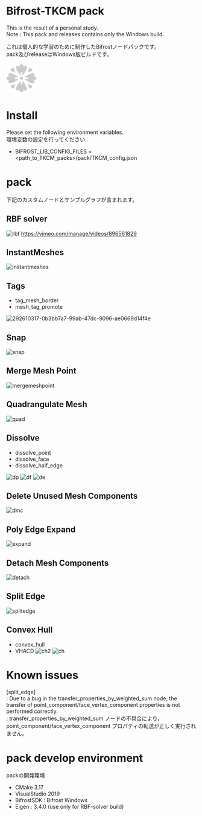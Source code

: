 # Bifrost-TKCM pack
This is the result of a personal study.  
Note : This pack and releases contains only the Windows build.
  
これは個人的な学習のために制作したBifrostノードパックです。  
pack及びreleaseはWindows版ビルドです。

<img src="pack/compounds/icon/tkcm.png" width="80px">

# Install
Please set the following environment variables.  
環境変数の設定を行ってください
- BIFROST_LIB_CONFIG_FILES = <path_to_TKCM_packs>/pack/TKCM_config.json

# pack
下記のカスタムノードとサンプルグラフが含まれます。

## RBF solver
![rbf](https://github.com/TKCM/Bifrost-TKCMPack/assets/13941074/afe7f340-fefc-4e8a-a475-86772174b10d)
https://vimeo.com/manage/videos/896561829

## InstantMeshes
![instantmeshes](https://github.com/TKCM/Bifrost-TKCMPack/assets/13941074/e9edcbac-695c-4921-9cc8-b3083b4d6df3)

## Tags
- tag_mesh_border
- mesh_tag_promote

![292610317-0b3bb7a7-99ab-47dc-9096-ae0669d14f4e](https://github.com/TKCM/Bifrost-TKCMPack/assets/13941074/86360edc-66e4-488d-baa1-f8e8da609078)

## Snap
![snap](https://github.com/TKCM/Bifrost-TKCMPack/assets/13941074/435105a6-80fe-40d0-a112-7247b8d74331)

## Merge Mesh Point
![mergemeshpoint](https://github.com/TKCM/Bifrost-TKCMPack/assets/13941074/cdb3043f-ba0a-4e16-b7fc-ab67d031f6ba)

## Quadrangulate Mesh
![quad](https://github.com/TKCM/Bifrost-TKCMPack/assets/13941074/996773f4-a088-4874-bece-0b8cd58920a8)

## Dissolve
- dissolve_point
- dissolve_face
- dissolve_half_edge

![dp](https://github.com/TKCM/Bifrost-TKCMPack/assets/13941074/622e3dec-2082-464c-a226-687212c78d8a)
![df](https://github.com/TKCM/Bifrost-TKCMPack/assets/13941074/0f523079-013c-40a2-8fa4-50bd99a143be)
![de](https://github.com/TKCM/Bifrost-TKCMPack/assets/13941074/ff2ecf91-a5e3-4db7-b4d8-48cbe81a46e3)

## Delete Unused Mesh Components
![dmc](https://github.com/TKCM/Bifrost-TKCMPack/assets/13941074/b693f1f2-5dc5-4d86-b6df-9ed289c7c68e)

## Poly Edge Expand
![expand](https://github.com/TKCM/Bifrost-TKCMPack/assets/13941074/8d698efa-b2ee-420c-ba81-1da7aa2a2455)

## Detach Mesh Components
![detach](https://github.com/TKCM/Bifrost-TKCMPack/assets/13941074/d173f759-01ab-41e8-9045-0f0f0465eb0f)

## Split Edge
![splitedge](https://github.com/TKCM/Bifrost-TKCMPack/assets/13941074/4d32d771-38b2-4177-a6fe-e61016ebf8b0)

## Convex Hull
- convex_hull
- VHACD 
![ch2](https://github.com/TKCM/Bifrost-TKCMPack/assets/13941074/9392cbf0-1497-45a4-9bc6-ff31f1530448)
![ch](https://github.com/TKCM/Bifrost-TKCMPack/assets/13941074/f20bd294-057b-4322-9316-5348880180f1)

# Known issues
[split_edge]  
: Due to a bug in the transfer_properties_by_weighted_sum node, the transfer of point_component/face_vertex_component properties is not performed correctly.  
: transfer_properties_by_weighted_sum ノードの不具合により、point_component/face_vertex_component プロパティの転送が正しく実行されません。  

# pack develop environment  
packの開発環境  
- CMake 3.17
- VisualStudio 2019  
- BifrostSDK : Bifrost Windows  
- Eigen : 3.4.0 (use only for RBF-solver build)

